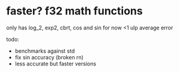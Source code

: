 # faster? f32 math functions
only has log_2, exp2, cbrt, cos and sin for now
<1 ulp average error

todo:
- benchmarks against std
- fix sin accuracy (broken rn)
- less accurate but faster versions